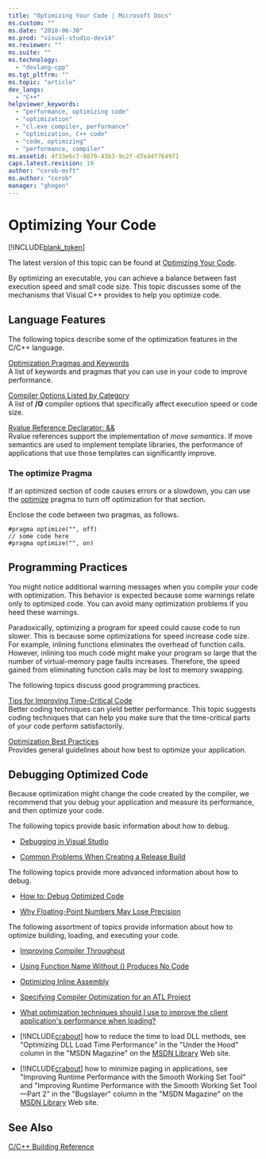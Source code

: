 ```yaml
---
title: "Optimizing Your Code | Microsoft Docs"
ms.custom: ""
ms.date: "2018-06-30"
ms.prod: "visual-studio-dev14"
ms.reviewer: ""
ms.suite: ""
ms.technology: 
  - "devlang-cpp"
ms.tgt_pltfrm: ""
ms.topic: "article"
dev_langs: 
  - "C++"
helpviewer_keywords: 
  - "performance, optimizing code"
  - "optimization"
  - "cl.exe compiler, performance"
  - "optimization, C++ code"
  - "code, optimizing"
  - "performance, compiler"
ms.assetid: 4f33e6c7-9870-43b3-9c2f-d7e44f764971
caps.latest.revision: 19
author: "corob-msft"
ms.author: "corob"
manager: "ghogen"
---
```

# Optimizing Your Code
[!INCLUDE[blank_token](../../includes/blank-token.md)]

The latest version of this topic can be found at [Optimizing Your Code](https://docs.microsoft.com/cpp/build/reference/optimizing-your-code).  
  
  
By optimizing an executable, you can achieve a balance between fast execution speed and small code size. This topic discusses some of the mechanisms that Visual C++ provides to help you optimize code.  
  
## Language Features  
 The following topics describe some of the optimization features in the C/C++ language.  
  
 [Optimization Pragmas and Keywords](../../build/reference/optimization-pragmas-and-keywords.md)  
 A list of keywords and pragmas that you can use in your code to improve performance.  
  
 [Compiler Options Listed by Category](../../build/reference/compiler-options-listed-by-category.md)  
 A list of **/O** compiler options that specifically affect execution speed or code size.  
  
 [Rvalue Reference Declarator: &&](../../cpp/rvalue-reference-declarator-amp-amp.md)  
 Rvalue references support the implementation of *move semantics*. If move semantics are used to implement template libraries, the performance of applications that use those templates can significantly improve.  
  
### The optimize Pragma  
 If an optimized section of code causes errors or a slowdown, you can use the [optimize](../../preprocessor/optimize.md) pragma to turn off optimization for that section.  
  
 Enclose the code between two pragmas, as follows.  
  
```  
#pragma optimize("", off)  
// some code here   
#pragma optimize("", on)  
```  
  
## Programming Practices  
 You might notice additional warning messages when you compile your code with optimization. This behavior is expected because some warnings relate only to optimized code. You can avoid many optimization problems if you heed these warnings.  
  
 Paradoxically, optimizing a program for speed could cause code to run slower. This is because some optimizations for speed increase code size. For example, inlining functions eliminates the overhead of function calls. However, inlining too much code might make your program so large that the number of virtual-memory page faults increases. Therefore, the speed gained from eliminating function calls may be lost to memory swapping.  
  
 The following topics discuss good programming practices.  
  
 [Tips for Improving Time-Critical Code](../../build/reference/tips-for-improving-time-critical-code.md)  
 Better coding techniques can yield better performance. This topic suggests coding techniques that can help you make sure that the time-critical parts of your code perform satisfactorily.  
  
 [Optimization Best Practices](../../build/reference/optimization-best-practices.md)  
 Provides general guidelines about how best to optimize your application.  
  
## Debugging Optimized Code  
 Because optimization might change the code created by the compiler, we recommend that you debug your application and measure its performance, and then optimize your code.  
  
 The following topics provide basic information about how to debug.  
  
-   [Debugging in Visual Studio](http://msdn.microsoft.com/library/590f152d-31e2-4e13-b808-a1b13e421483)  
  
-   [Common Problems When Creating a Release Build](../../build/reference/common-problems-when-creating-a-release-build.md)  
  
 The following topics provide more advanced information about how to debug.  
  
-   [How to: Debug Optimized Code](http://msdn.microsoft.com/library/fc8eeeb8-6629-4c9b-99f7-2016aee81dff)  
  
-   [Why Floating-Point Numbers May Lose Precision](../../build/reference/why-floating-point-numbers-may-lose-precision.md)  
  
 The following assortment of topics provide information about how to optimize building, loading, and executing your code.  
  
-   [Improving Compiler Throughput](../../build/reference/improving-compiler-throughput.md)  
  
-   [Using Function Name Without () Produces No Code](../../build/reference/using-function-name-without-parens-produces-no-code.md)  
  
-   [Optimizing Inline Assembly](../../assembler/inline/optimizing-inline-assembly.md)  
  
-   [Specifying Compiler Optimization for an ATL Project](../../atl/reference/specifying-compiler-optimization-for-an-atl-project.md)  
  
-   [What optimization techniques should I use to improve the client application's performance when loading?](../../build/what-optimization-techniques-should-i-use.md)  
  
-   [!INCLUDE[crabout](../../includes/crabout-md.md)] how to reduce the time to load DLL methods, see "Optimizing DLL Load Time Performance" in the "Under the Hood" column in the "MSDN Magazine" on the [MSDN Library](http://go.microsoft.com/fwlink/?linkid=556) Web site.  
  
-   [!INCLUDE[crabout](../../includes/crabout-md.md)] how to minimize paging in applications, see "Improving Runtime Performance with the Smooth Working Set Tool" and "Improving Runtime Performance with the Smooth Working Set Tool—Part 2" in the "Bugslayer" column in the "MSDN Magazine" on the [MSDN Library](http://go.microsoft.com/fwlink/?linkid=556) Web site.  
  
## See Also  
 [C/C++ Building Reference](../../build/reference/c-cpp-building-reference.md)

